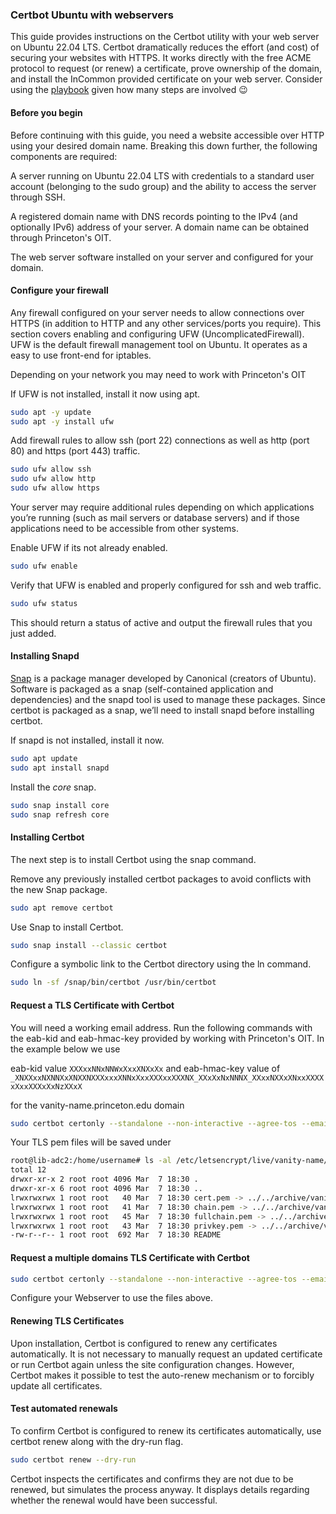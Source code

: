 ### Certbot Ubuntu with webservers

This guide provides instructions on the Certbot utility with your web server on Ubuntu 22.04 LTS. Certbot dramatically reduces the effort (and cost) of securing your websites with HTTPS. It works directly with the free ACME protocol to request (or renew) a certificate, prove ownership of the domain, and install the InCommon provided certificate on your web server. Consider using the [playbook](https://github.com/pulibrary/princeton_ansible/blob/main/playbooks/incommon_certbot.yml) given how many steps are involved :wink:

#### Before you begin

Before continuing with this guide, you need a website accessible over HTTP using your desired domain name. Breaking this down further, the following components are required:

A server running on Ubuntu 22.04 LTS with credentials to a standard user account (belonging to the sudo group) and the ability to access the server through SSH.

A registered domain name with DNS records pointing to the IPv4 (and optionally IPv6) address of your server. A domain name can be obtained through Princeton's OIT. 

The web server software installed on your server and configured for your domain.

#### Configure your firewall

Any firewall configured on your server needs to allow connections over HTTPS (in addition to HTTP and any other services/ports you require). This section covers enabling and configuring UFW (UncomplicatedFirewall). UFW is the default firewall management tool on Ubuntu. It operates as a easy to use front-end for iptables.

Depending on your network you may need to work with Princeton's OIT

If UFW is not installed, install it now using apt.

```zsh
sudo apt -y update
sudo apt -y install ufw
```

Add firewall rules to allow ssh (port 22) connections as well as http (port 80) and https (port 443) traffic.

```zsh
sudo ufw allow ssh
sudo ufw allow http
sudo ufw allow https
```

Your server may require additional rules depending on which applications you’re running (such as mail servers or database servers) and if those applications need to be accessible from other systems.

Enable UFW if its not already enabled.

```zsh
sudo ufw enable
```

Verify that UFW is enabled and properly configured for ssh and web traffic.

```zsh
sudo ufw status
```

This should return a status of active and output the firewall rules that you just added.

#### Installing Snapd

[Snap](https://snapcraft.io/about) is a package manager developed by Canonical (creators of Ubuntu). Software is packaged as a snap (self-contained application and dependencies) and the snapd tool is used to manage these packages. Since certbot is packaged as a snap, we’ll need to install snapd before installing certbot.

If snapd is not installed, install it now.

```zsh
sudo apt update
sudo apt install snapd
```

Install the *core* snap.

```zsh
sudo snap install core
sudo snap refresh core
```

#### Installing Certbot

The next step is to install Certbot using the snap command.

Remove any previously installed certbot packages to avoid conflicts with the new Snap package.

```zsh
sudo apt remove certbot
```

Use Snap to install Certbot.

```zsh
sudo snap install --classic certbot
```

Configure a symbolic link to the Certbot directory using the ln command.

```zsh
sudo ln -sf /snap/bin/certbot /usr/bin/certbot
```

#### Request a TLS Certificate with Certbot

You will need a working email address. Run the following commands with the eab-kid and eab-hmac-key provided by working with Princeton's OIT. In the example below we use

eab-kid value `XXXxxNNxNNWxXxxXNXxXx` and eab-hmac-key value of `_XNXXxxNXNNXxXNXXNXXXxxxXNNxXxxXXXxxXXXNX_XXxXxNxNNNX_XXxxNXXxXNxxXXXXxXxxXXXxXxNzXXxX`

for the vanity-name.princeton.edu domain

```zsh
sudo certbot certonly --standalone --non-interactive --agree-tos --email netid@princeton.edu --server https://acme.sectigo.com/v2/InCommonRSAOV --eab-kid XXXxxNNxNNWxXxxXNXxXx --eab-hmac-key _XNXXxxNXNNXxXNXXNXXXxxxXNNxXxxXXXxxXXXNX_XXxXxNxNNNX_XXxxNXXxXNxxXXXXxXxxXXXxXxNzXXxX  --domain vanity-name.princeton.edu --cert-name vanity-name
```

Your TLS pem files will be saved under

```zsh
root@lib-adc2:/home/username# ls -al /etc/letsencrypt/live/vanity-name/
total 12
drwxr-xr-x 2 root root 4096 Mar  7 18:30 .
drwxr-xr-x 6 root root 4096 Mar  7 18:30 ..
lrwxrwxrwx 1 root root   40 Mar  7 18:30 cert.pem -> ../../archive/vanity-name/cert1.pem
lrwxrwxrwx 1 root root   41 Mar  7 18:30 chain.pem -> ../../archive/vanity-name/chain1.pem
lrwxrwxrwx 1 root root   45 Mar  7 18:30 fullchain.pem -> ../../archive/vanity-name/fullchain1.pem
lrwxrwxrwx 1 root root   43 Mar  7 18:30 privkey.pem -> ../../archive/vanity-name/privkey1.pem
-rw-r--r-- 1 root root  692 Mar  7 18:30 README
```

#### Request a multiple domains TLS Certificate with Certbot

```zsh
sudo certbot certonly --standalone --non-interactive --agree-tos --email netid@princeton.edu --server https://acme.sectigo.com/v2/InCommonRSAOV --eab-kid XXXxxNNxNNWxXxxXNXxXx --eab-hmac-key _XNXXxxNXNNXxXNXXNXXXxxxXNNxXxxXXXxxXXXNX_XXxXxNxNNNX_XXxxNXXxXNxxXXXXxXxxXXXxXxNzXXxX  --domain vanity-name.princeton.edu --domain other-name.princeton.edu --cert-name multiple-vanity-names
```

Configure your Webserver to use the files above.

#### Renewing TLS Certificates

Upon installation, Certbot is configured to renew any certificates automatically. It is not necessary to manually request an updated certificate or run Certbot again unless the site configuration changes. However, Certbot makes it possible to test the auto-renew mechanism or to forcibly update all certificates.

#### Test automated renewals

To confirm Certbot is configured to renew its certificates automatically, use certbot renew along with the dry-run flag.

```zsh
sudo certbot renew --dry-run
```

Certbot inspects the certificates and confirms they are not due to be renewed, but simulates the process anyway. It displays details regarding whether the renewal would have been successful.